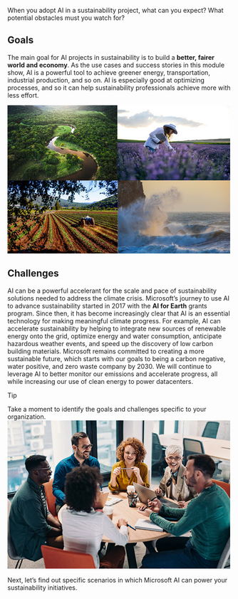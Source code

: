 When you adopt AI in a sustainability project, what can you expect? What potential obstacles must you watch for?

## Goals

The main goal for AI projects in sustainability is to build a **better, fairer world and economy**. As the use cases and success stories in this module show, AI is a powerful tool to achieve greener energy, transportation, industrial production, and so on. AI is especially good at optimizing processes, and so it can help sustainability professionals achieve more with less effort.

![Image showing a rain forest, a field of lavender, a farm, and an ocean.](../media/2-sustainability.jpg)

## Challenges

AI can be a powerful accelerant for the scale and pace of sustainability solutions needed to address the climate crisis. Microsoft’s journey to use AI to advance sustainability started in 2017 with the **AI for Earth** grants program. Since then, it has become increasingly clear that AI is an essential technology for making meaningful climate progress. For example, AI can accelerate sustainability by helping to integrate new sources of renewable energy onto the grid, optimize energy and water consumption, anticipate hazardous weather events, and speed up the discovery of low carbon building materials. Microsoft remains committed to creating a more sustainable future, which starts with our goals to being a carbon negative, water positive, and zero waste company by 2030. We will continue to leverage AI to better monitor our emissions and accelerate progress, all while increasing our use of clean energy to power datacenters.

> [!TIP]
> Take a moment to identify the goals and challenges specific to your organization.
> ![Image showing people working and talking around a table.](../media/2-reflection.jpg)

Next, let’s find out specific scenarios in which Microsoft AI can power your sustainability initiatives.
